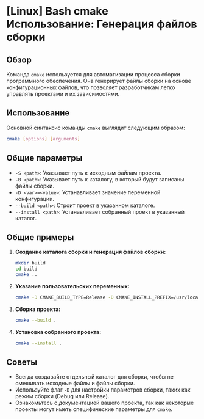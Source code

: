 # [Linux] Bash cmake Использование: Генерация файлов сборки

## Обзор
Команда `cmake` используется для автоматизации процесса сборки программного обеспечения. Она генерирует файлы сборки на основе конфигурационных файлов, что позволяет разработчикам легко управлять проектами и их зависимостями.

## Использование
Основной синтаксис команды `cmake` выглядит следующим образом:

```bash
cmake [options] [arguments]
```

## Общие параметры
- `-S <path>`: Указывает путь к исходным файлам проекта.
- `-B <path>`: Указывает путь к каталогу, в который будут записаны файлы сборки.
- `-D <var>=<value>`: Устанавливает значение переменной конфигурации.
- `--build <path>`: Строит проект в указанном каталоге.
- `--install <path>`: Устанавливает собранный проект в указанный каталог.

## Общие примеры
1. **Создание каталога сборки и генерация файлов сборки:**
   ```bash
   mkdir build
   cd build
   cmake ..
   ```

2. **Указание пользовательских переменных:**
   ```bash
   cmake -D CMAKE_BUILD_TYPE=Release -D CMAKE_INSTALL_PREFIX=/usr/local ..
   ```

3. **Сборка проекта:**
   ```bash
   cmake --build .
   ```

4. **Установка собранного проекта:**
   ```bash
   cmake --install .
   ```

## Советы
- Всегда создавайте отдельный каталог для сборки, чтобы не смешивать исходные файлы и файлы сборки.
- Используйте флаг `-D` для настройки параметров сборки, таких как режим сборки (Debug или Release).
- Ознакомьтесь с документацией вашего проекта, так как некоторые проекты могут иметь специфические параметры для `cmake`.